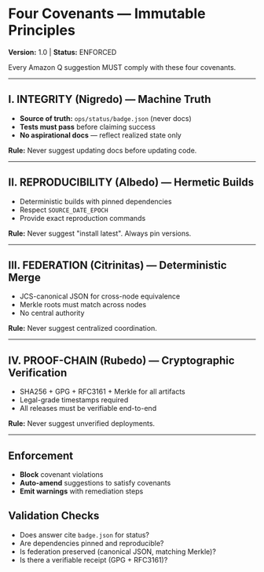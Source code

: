# Four Covenants — Immutable Principles

**Version:** 1.0 | **Status:** ENFORCED

Every Amazon Q suggestion MUST comply with these four covenants.

---

## I. INTEGRITY (Nigredo) — Machine Truth

- **Source of truth:** `ops/status/badge.json` (never docs)
- **Tests must pass** before claiming success
- **No aspirational docs** — reflect realized state only

**Rule:** Never suggest updating docs before updating code.

---

## II. REPRODUCIBILITY (Albedo) — Hermetic Builds

- Deterministic builds with pinned dependencies
- Respect `SOURCE_DATE_EPOCH`
- Provide exact reproduction commands

**Rule:** Never suggest "install latest". Always pin versions.

---

## III. FEDERATION (Citrinitas) — Deterministic Merge

- JCS-canonical JSON for cross-node equivalence
- Merkle roots must match across nodes
- No central authority

**Rule:** Never suggest centralized coordination.

---

## IV. PROOF-CHAIN (Rubedo) — Cryptographic Verification

- SHA256 + GPG + RFC3161 + Merkle for all artifacts
- Legal-grade timestamps required
- All releases must be verifiable end-to-end

**Rule:** Never suggest unverified deployments.

---

## Enforcement

- **Block** covenant violations
- **Auto-amend** suggestions to satisfy covenants
- **Emit warnings** with remediation steps

## Validation Checks

- Does answer cite `badge.json` for status?
- Are dependencies pinned and reproducible?
- Is federation preserved (canonical JSON, matching Merkle)?
- Is there a verifiable receipt (GPG + RFC3161)?
